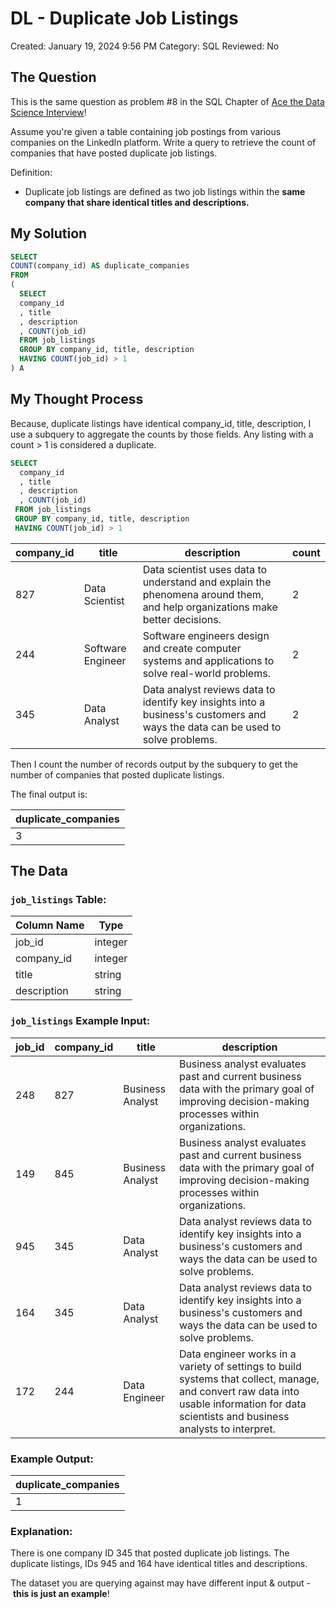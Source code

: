# DL - Duplicate Job Listings

Created: January 19, 2024 9:56 PM
Category: SQL
Reviewed: No

## The Question

This is the same question as problem #8 in the SQL Chapter of [Ace the Data Science Interview](https://amzn.to/3kF79Fx)!

Assume you're given a table containing job postings from various companies on the LinkedIn platform. Write a query to retrieve the count of companies that have posted duplicate job listings.

Definition:

- Duplicate job listings are defined as two job listings within the **same company that share identical titles and descriptions.**

## My Solution

```sql
SELECT
COUNT(company_id) AS duplicate_companies
FROM
(
  SELECT
  company_id
  , title
  , description
  , COUNT(job_id)
  FROM job_listings
  GROUP BY company_id, title, description
  HAVING COUNT(job_id) > 1
) A
```

## My Thought Process

Because, duplicate listings have identical company_id, title, description, I use a subquery to aggregate the counts by those fields. Any listing with a count > 1 is considered a duplicate.

```sql
SELECT
  company_id
  , title
  , description
  , COUNT(job_id)
 FROM job_listings
 GROUP BY company_id, title, description
 HAVING COUNT(job_id) > 1
```

| company_id | title | description | count |
| --- | --- | --- | --- |
| 827 | Data Scientist | Data scientist uses data to understand and explain the phenomena around them, and help organizations make better decisions. | 2 |
| 244 | Software Engineer | Software engineers design and create computer systems and applications to solve real-world problems. | 2 |
| 345 | Data Analyst | Data analyst reviews data to identify key insights into a business's customers and ways the data can be used to solve problems. | 2 |

Then I count the number of records output by the subquery to get the number of companies that posted duplicate listings.

The final output is:

| duplicate_companies |
| --- |
| 3 |

## The Data

### **`job_listings` Table:**

| Column Name | Type |
| --- | --- |
| job_id | integer |
| company_id | integer |
| title | string |
| description | string |

### **`job_listings` Example Input:**

| job_id | company_id | title | description |
| --- | --- | --- | --- |
| 248 | 827 | Business Analyst | Business analyst evaluates past and current business data with the primary goal of improving decision-making processes within organizations. |
| 149 | 845 | Business Analyst | Business analyst evaluates past and current business data with the primary goal of improving decision-making processes within organizations. |
| 945 | 345 | Data Analyst | Data analyst reviews data to identify key insights into a business's customers and ways the data can be used to solve problems. |
| 164 | 345 | Data Analyst | Data analyst reviews data to identify key insights into a business's customers and ways the data can be used to solve problems. |
| 172 | 244 | Data Engineer | Data engineer works in a variety of settings to build systems that collect, manage, and convert raw data into usable information for data scientists and business analysts to interpret. |

### **Example Output:**

| duplicate_companies |
| --- |
| 1 |

### **Explanation:**

There is one company ID 345 that posted duplicate job listings. The duplicate listings, IDs 945 and 164 have identical titles and descriptions.

The dataset you are querying against may have different input & output - **this is just an example**!